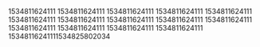 1534811624111
1534811624111
1534811624111
1534811624111
1534811624111
1534811624111
1534811624111
1534811624111
1534811624111
1534811624111
1534811624111
1534811624111
1534811624111
1534811624111
15348116241111534825802034